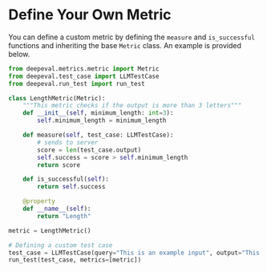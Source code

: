 # Define Your Own Metric

You can define a custom metric by defining the `measure` and `is_successful` functions and inheriting the base `Metric` class. An example is provided below.

```python
from deepeval.metrics.metric import Metric
from deepeval.test_case import LLMTestCase
from deepeval.run_test import run_test

class LengthMetric(Metric):
    """This metric checks if the output is more than 3 letters"""
    def __init__(self, minimum_length: int=3):
        self.minimum_length = minimum_length

    def measure(self, test_case: LLMTestCase):
        # sends to server
        score = len(test_case.output)
        self.success = score > self.minimum_length
        return score

    def is_successful(self):
        return self.success

    @property
    def __name__(self):
        return "Length"

metric = LengthMetric()

# Defining a custom test case
test_case = LLMTestCase(query="This is an example input", output="This is an example output")
run_test(test_case, metrics=[metric])
```
